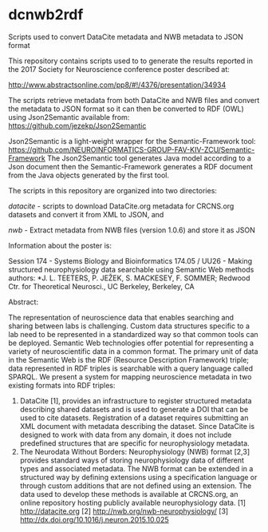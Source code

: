 # dcnwb2rdf
Scripts used to convert DataCite metadata and NWB metadata to JSON format 

This repository contains scripts used to to generate the results reported in the
2017 Society for Neuroscience conference poster described at:

http://www.abstractsonline.com/pp8/#!/4376/presentation/34934

The scripts retrieve metadata from both DataCite and NWB files and convert the metadata
to JSON format so it can then be converted to RDF (OWL) using Json2Semantic available
from:
https://github.com/jezekp/Json2Semantic

Json2Semantic is a light-weight wrapper for the Semantic-Framework tool:
https://github.com/NEUROINFORMATICS-GROUP-FAV-KIV-ZCU/Semantic-Framework
The Json2Semantic tool generates Java model according to a Json document then the
Semantic-Framework generates a RDF document from the Java objects generated by the first tool.

The scripts in this repository are organized into two directories:

*datacite* - scripts to download DataCite.org metadata for CRCNS.org datasets
   and convert it from XML to JSON, and

*nwb* - Extract metadata from NWB files (version 1.0.6) and store it as JSON


Information about the poster is:

Session 174 - Systems Biology and Bioinformatics
174.05 / UU26 - Making structured neurophysiology data searchable using Semantic Web methods
authors: *J. L. TEETERS, P. JEŽEK, S. MACKESEY, F. SOMMER; 
Redwood Ctr. for Theoretical Neurosci., UC Berkeley, Berkeley, CA

Abstract:

The representation of neuroscience data that enables searching and sharing between labs is challenging.
Custom data structures specific to a lab need to be represented in a standardized way so that
common tools can be deployed. Semantic Web technologies offer potential for representing a
variety of neuroscientific data in a common format. The primary unit of data in the Semantic
Web is the RDF (Resource Description Framework) triple; data represented in RDF triples is
searchable with a query language called SPARQL. We present a system for mapping neuroscience
metadata in two existing formats into RDF triples:
1) DataCite [1], provides an infrastructure to register structured metadata describing shared 
datasets and is used to generate a DOI that can be used to cite datasets. Registration of a
dataset requires submitting an XML document with metadata describing the dataset. Since 
DataCite is designed to work with data from any domain, it does not include predefined structures
that are specific for neurophysiology metadata.
2) The Neurodata Without Borders: Neurophysiology (NWB) format [2,3] provides standard ways of
storing neurophysiology data of different types and associated metadata. The NWB format can be
extended in a structured way by defining extensions using a specification language or through
custom additions that are not defined using an extension.
The data used to develop these methods is available at CRCNS.org, an online repository 
hosting publicly available neurophysiology data.
[1] http://datacite.org
[2] http://nwb.org/nwb-neurophysiology/
[3] http://dx.doi.org/10.1016/j.neuron.2015.10.025  
